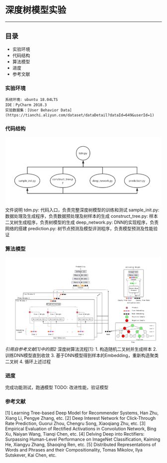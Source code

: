 # 深度树模型实验
---

## 目录
- 实验环境
- 代码结构
- 算法模型
- 进度
- 参考文献


### 实验环境
    系统环境: ubuntu 18.04LTS
    IDE：PyCharm 2018.3
    实验数据集：[User Behavior Data](https://tianchi.aliyun.com/dataset/dataDetail?dataId=649&userId=1)

### 代码结构
![code-structure](./code_structure.jpg)
    文件说明
    tdm.py: 代码入口，负责完整深度树模型的训练和测试
    sample_init.py: 数据处理及生成程序，负责数据预处理及树样本的生成
    construct_tree.py: 样本二叉树生成程序，负责树模型的生成
    deep_network.py: DNN的实现程序，负责网络的搭建
    prediction.py: 树节点预测及模型评测程序，负责模型预测及性能验证

### 算法模型
![algorithm-structure](./algorithm_structure.png)
_引用自参考文献[1]中的图2_
    深度树算法流程[1]:
    1. 构造随机二叉树并生成样本
    2. 训练DNN模型直到收敛
    3. 基于DNN模型得到样本的Embedding，重新构造聚类二叉树
    4. 循环上述过程

### 进度
   完成功能测试，跑通模型
   TODO: 改进性能，验证模型

### 参考文献
   [1] Learning Tree-based Deep Model for Recommender Systems, Han Zhu, Xiang Li, Pengye Zhang, etc.
   [2] Deep Interest Network for Click-Through Rate Prediction, Guorui Zhou, Chengru Song, Xiaoqiang Zhu, etc.
   [3] Empirical Evaluation of Rectified Activations in Convolution Network, Bing Xu, Naiyan Wang, Tianqi Chen, etc.
   [4] Delving Deep into Rectifiers: Surpassing Human-Level Performance on ImageNet Classification, Kaiming He, Xiangyu Zhang, Shaoqing Ren, etc.
   [5] Distributed Representations of Words and Phrases and their Compositionality, Tomas Mikolov, Ilya Sutskever, Kai Chen, etc.
